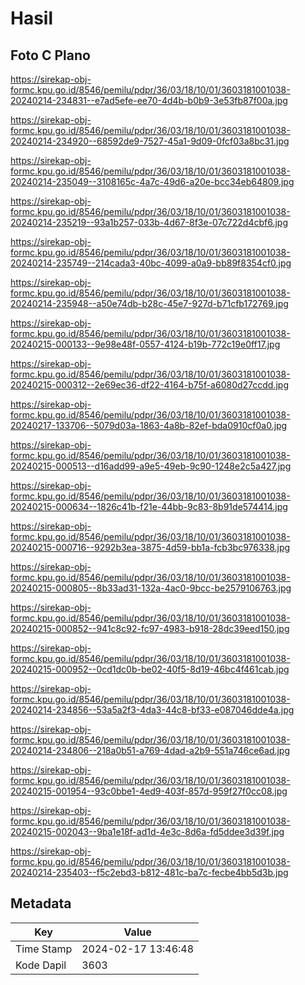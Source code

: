 # Hasil

## Foto C Plano

https://sirekap-obj-formc.kpu.go.id/8546/pemilu/pdpr/36/03/18/10/01/3603181001038-20240214-234831--e7ad5efe-ee70-4d4b-b0b9-3e53fb87f00a.jpg

https://sirekap-obj-formc.kpu.go.id/8546/pemilu/pdpr/36/03/18/10/01/3603181001038-20240214-234920--68592de9-7527-45a1-9d09-0fcf03a8bc31.jpg

https://sirekap-obj-formc.kpu.go.id/8546/pemilu/pdpr/36/03/18/10/01/3603181001038-20240214-235049--3108165c-4a7c-49d6-a20e-bcc34eb64809.jpg

https://sirekap-obj-formc.kpu.go.id/8546/pemilu/pdpr/36/03/18/10/01/3603181001038-20240214-235219--93a1b257-033b-4d67-8f3e-07c722d4cbf6.jpg

https://sirekap-obj-formc.kpu.go.id/8546/pemilu/pdpr/36/03/18/10/01/3603181001038-20240214-235749--214cada3-40bc-4099-a0a9-bb89f8354cf0.jpg

https://sirekap-obj-formc.kpu.go.id/8546/pemilu/pdpr/36/03/18/10/01/3603181001038-20240214-235948--a50e74db-b28c-45e7-927d-b71cfb172769.jpg

https://sirekap-obj-formc.kpu.go.id/8546/pemilu/pdpr/36/03/18/10/01/3603181001038-20240215-000133--9e98e48f-0557-4124-b19b-772c19e0ff17.jpg

https://sirekap-obj-formc.kpu.go.id/8546/pemilu/pdpr/36/03/18/10/01/3603181001038-20240215-000312--2e69ec36-df22-4164-b75f-a6080d27ccdd.jpg

https://sirekap-obj-formc.kpu.go.id/8546/pemilu/pdpr/36/03/18/10/01/3603181001038-20240217-133706--5079d03a-1863-4a8b-82ef-bda0910cf0a0.jpg

https://sirekap-obj-formc.kpu.go.id/8546/pemilu/pdpr/36/03/18/10/01/3603181001038-20240215-000513--d16add99-a9e5-49eb-9c90-1248e2c5a427.jpg

https://sirekap-obj-formc.kpu.go.id/8546/pemilu/pdpr/36/03/18/10/01/3603181001038-20240215-000634--1826c41b-f21e-44bb-9c83-8b91de574414.jpg

https://sirekap-obj-formc.kpu.go.id/8546/pemilu/pdpr/36/03/18/10/01/3603181001038-20240215-000716--9292b3ea-3875-4d59-bb1a-fcb3bc976338.jpg

https://sirekap-obj-formc.kpu.go.id/8546/pemilu/pdpr/36/03/18/10/01/3603181001038-20240215-000805--8b33ad31-132a-4ac0-9bcc-be2579106763.jpg

https://sirekap-obj-formc.kpu.go.id/8546/pemilu/pdpr/36/03/18/10/01/3603181001038-20240215-000852--941c8c92-fc97-4983-b918-28dc39eed150.jpg

https://sirekap-obj-formc.kpu.go.id/8546/pemilu/pdpr/36/03/18/10/01/3603181001038-20240215-000952--0cd1dc0b-be02-40f5-8d19-46bc4f461cab.jpg

https://sirekap-obj-formc.kpu.go.id/8546/pemilu/pdpr/36/03/18/10/01/3603181001038-20240214-234856--53a5a2f3-4da3-44c8-bf33-e087046dde4a.jpg

https://sirekap-obj-formc.kpu.go.id/8546/pemilu/pdpr/36/03/18/10/01/3603181001038-20240214-234806--218a0b51-a769-4dad-a2b9-551a746ce6ad.jpg

https://sirekap-obj-formc.kpu.go.id/8546/pemilu/pdpr/36/03/18/10/01/3603181001038-20240215-001954--93c0bbe1-4ed9-403f-857d-959f27f0cc08.jpg

https://sirekap-obj-formc.kpu.go.id/8546/pemilu/pdpr/36/03/18/10/01/3603181001038-20240215-002043--9ba1e18f-ad1d-4e3c-8d6a-fd5ddee3d39f.jpg

https://sirekap-obj-formc.kpu.go.id/8546/pemilu/pdpr/36/03/18/10/01/3603181001038-20240214-235403--f5c2ebd3-b812-481c-ba7c-fecbe4bb5d3b.jpg


## Metadata

| Key        | Value               |
| ---------- | ------------------- |
| Time Stamp | 2024-02-17 13:46:48 |
| Kode Dapil | 3603                |



